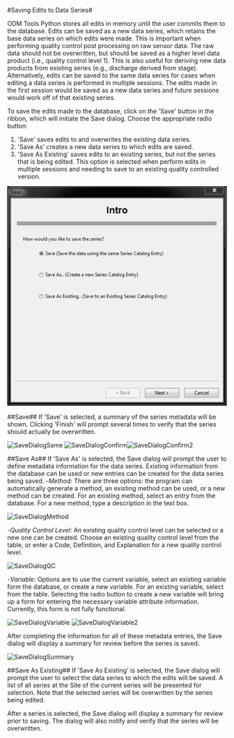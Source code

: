 #Saving Edits to Data Series#

ODM Tools Python stores all edits in memory until the user commits them to the database. Edits can be saved as a new data series, which retains the base data series on which edits were made. This is important when performing quality control post processing on raw sensor data. The raw data should not be overwritten, but should be saved as a higher level data product (i.e., quality control level 1). This is also useful for deriving new data products from existing series (e.g., discharge derived from stage). Alternatively, edits can be saved to the same data series for cases when editing a data series is performed in multiple sessions. The edits made in the first session would be saved as a new data series and future sessions would work off of that existing series.

 To save the edits made to the database, click on the 'Save' button in the ribbon, which will initiate the Save dialog. Choose the appropriate radio button:  
 1. 'Save' saves edits to and overwrites the existing data series.  
 2. 'Save As' creates a new data series to which edits are saved.  
 3. 'Save As Existing' saves edits to an existing series, but not the series that is being edited. This option is selected when perform edits in multiple sessions and needing to save to an existing quality controlled version.

![SaveDialog](images/SaveDialog.png)

##Save##
 If 'Save' is selected, a summary of the series metadata will be shown. Clicking 'Finish' will prompt several times to verify that the series should actually be overwritten.

![SaveDialogSame](images/SaveDialogSame.png)
![SaveDialogConfirm](images/SaveDialogConfirm.png)![SaveDialogConfirm2](images/SaveDialogConfirm2.png)

##Save As##
 If 'Save As' is selected, the Save dialog will prompt the user to define metadata information for the data series. Existing information from the database can be used or new entries can be created for the data series being saved.
 -*Method:* There are three options: the program can automatically generate a method, an existing method can be used, or a new method can be created. For an existing method, select an entry from the database. For a new method, type a description in the text box.

![SaveDialogMethod](images/SaveDialogMethod.png)

 -*Quality Control Level:* An existing quality control level can be selected or a new one can be created. Choose an existing quality control level from the table, or enter a Code, Definition, and Explanation for a new quality control level.

![SaveDialogQC](images/SaveDialogQC.png)

 -*Variable:* Options are to use the current variable, select an existing variable form the database, or create a new variable. For an existing variable, select from the table. Selecting the radio button to create a new variable will bring up a form for entering the necessary variable attribute information. Currently, this form is not fully functional.

![SaveDialogVariable](images/SaveDialogVariable.png) ![SaveDialogVariable2](images/SaveDialogVariable2.png)

 After completing the information for all of these metadata entries, the Save dialog will display a summary for review before the series is saved. 

![SaveDialogSummary](images/SaveDialogSummary.png)

##Save As Existing##
If 'Save As Existing' is selected, the Save dialog will prompt the user to select the data series to which the edits will be saved. A list of all series at the Site of the current series will be presented for selection. Note that the selected series will be overwritten by the series being edited.

After a series is selected, the Save dialog will display a summary for review prior to saving. The dialog will also notify and verify that the series will be overwritten.